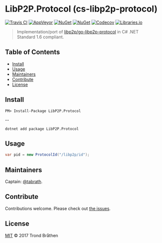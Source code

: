 # LibP2P.Protocol (cs-libp2p-protocol)

[![Travis CI](https://img.shields.io/travis/libp2p/cs-libp2p-protocol.svg?style=flat-square&branch=master)](https://travis-ci.org/libp2p/cs-libp2p-protocol)
[![AppVeyor](https://img.shields.io/appveyor/ci/tabrath/cs-libp2p-protocol/master.svg?style=flat-square)](https://ci.appveyor.com/project/tabrath/cs-libp2p-protocol)
[![NuGet](https://img.shields.io/nuget/v/LibP2P.Protocol.svg?style=flat-square)](https://www.nuget.org/packages/LibP2P.Protocol)
[![NuGet](https://img.shields.io/nuget/dt/LibP2P.Protocol.svg?style=flat-square)](https://www.nuget.org/packages/LibP2P.Protocol)
[![Codecov](https://img.shields.io/codecov/c/github/libp2p/cs-libp2p-protocol/master.svg?style=flat-square)](https://codecov.io/gh/libp2p/cs-libp2p-protocol)
[![Libraries.io](https://img.shields.io/librariesio/github/libp2p/cs-libp2p-protocol.svg?style=flat-square)](https://libraries.io/github/libp2p/cs-libp2p-protocol)

> Implementation/port of [libp2p/go-libp2p-protocol](https://github.com/libp2p/go-libp2p-protocol) in C# .NET Standard 1.6 compliant.

## Table of Contents

- [Install](#install)
- [Usage](#usage)
- [Maintainers](#maintainers)
- [Contribute](#contribute)
- [License](#license)

## Install

    PM> Install-Package LibP2P.Protocol

--

    dotnet add package LibP2P.Protocol

## Usage

``` cs
var pid = new ProtocolId("/libp2p/id");
```

## Maintainers

Captain: [@tabrath](https://github.com/tabrath).

## Contribute

Contributions welcome. Please check out [the issues](https://github.com/libp2p/cs-libp2p-crypto/issues).

## License

[MIT](LICENSE) © 2017 Trond Bråthen
